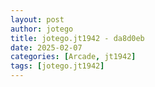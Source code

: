 ```yaml
---
layout: post
author: jotego
title: jotego.jt1942 - da8d0eb
date: 2025-02-07
categories: [Arcade, jt1942]
tags: [jotego.jt1942]
---
```



